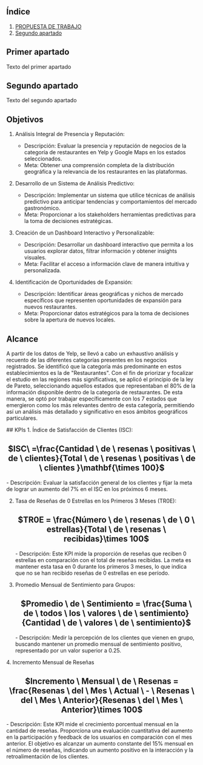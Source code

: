 ## Índice
1. [PROPUESTA DE TRABAJO](#id1)
2. [Segundo apartado](#id2)

## Primer apartado
Texto del primer apartado

## Segundo apartado
Texto del segundo apartado


## Objetivos 
1. Análisis Integral de Presencia y Reputación:
   - Descripción: Evaluar la presencia y reputación de negocios de la categoría de restaurantes en Yelp y Google Maps en los estados seleccionados.
   - Meta: Obtener una comprensión completa de la distribución geográfica y la relevancia de los restaurantes en las plataformas.

2. Desarrollo de un Sistema de Análisis Predictivo:
   - Descripción: Implementar un sistema que utilice técnicas de análisis predictivo para anticipar tendencias y comportamientos del mercado gastronómico.
   - Meta: Proporcionar a los stakeholders herramientas predictivas para la toma de decisiones estratégicas.

3. Creación de un Dashboard Interactivo y Personalizable:
   - Descripción: Desarrollar un dashboard interactivo que permita a los usuarios explorar datos, filtrar información y obtener insights visuales.
   - Meta: Facilitar el acceso a información clave de manera intuitiva y personalizada.

4. Identificación de Oportunidades de Expansión:
   - Descripción: Identificar áreas geográficas y nichos de mercado específicos que representen oportunidades de expansión para nuevos restaurantes.
   - Meta: Proporcionar datos estratégicos para la toma de decisiones sobre la apertura de nuevos locales.

## Alcance
A partir de los datos de Yelp, se llevó a cabo un exhaustivo análisis y recuento de las diferentes categorías presentes en los negocios registrados. Se identificó que la categoría más predominante en estos    establecimientos es la de "Restaurantes". Con el fin de priorizar y focalizar el estudio en las regiones más significativas, se aplicó el principio de la ley de Pareto, seleccionando aquellos estados que representaban el 80% de la información disponible dentro de la categoría de restaurantes. De esta manera, se optó por trabajar específicamente con los 7 estados que emergieron como los más relevantes dentro de esta categoría, permitiendo así un análisis más detallado y significativo en esos ámbitos geográficos particulares.

<div id='id2' />
## KPIs
1. Índice de Satisfacción de Clientes (ISC):
   <h2 align = center>$ISC\ =\frac{Cantidad \ de \ resenas \ positivas \ de \ clientes}{Total \ de \ resenas \ positivas \ de \ clientes }\mathbf{\times 100}$</h2>
   - Descripción: Evaluar la satisfacción general de los clientes y fijar la meta de lograr un aumento del 7% en el ISC en los próximos 6 meses.

2. Tasa de Reseñas de 0 Estrellas en los Primeros 3 Meses (TR0E):
   <h2 align = center> $TR0E = \frac{Número \ de \ resenas \ de \ 0 \ estrellas}{Total \ de \ resenas \ recibidas}\times 100$ </h2>
   - Descripción: Este KPI mide la proporción de reseñas que reciben 0 estrellas en comparación con el total de reseñas recibidas. La meta es mantener esta tasa en 0 durante los primeros 3 meses, lo que indica que no se han recibido reseñas de 0 estrellas en ese período.

3. Promedio Mensual de Sentimiento para Grupos:
   <h2 align = center> $Promedio \ de \ Sentimiento = \frac{Suma \ de \ todos \ los \ valores \ de \ sentimiento}{Cantidad \ de \ valores \ de \ sentimiento}$ </h2>
   - Descripción: Medir la percepción de los clientes que vienen en grupo, buscando mantener un promedio mensual de sentimiento positivo, representado por un valor superior a 0.25.
<div id='id1' />
4. Incremento Mensual de Reseñas
   <h2 align = center> $Incremento \ Mensual \ de \ Resenas = \frac{Resenas \ del \ Mes \ Actual \ - \ Resenas \ del \ Mes \ Anterior}{Resenas \ del \ Mes \ Anterior}\times 100$ </h2>
   - Descripción: Este KPI mide el crecimiento porcentual mensual en la cantidad de reseñas. Proporciona una evaluación cuantitativa del aumento en la participación y feedback de los usuarios en comparación con el mes anterior. El objetivo es alcanzar un aumento constante del 15% mensual en el número de reseñas, indicando un aumento positivo en la interacción y la retroalimentación de los clientes.

